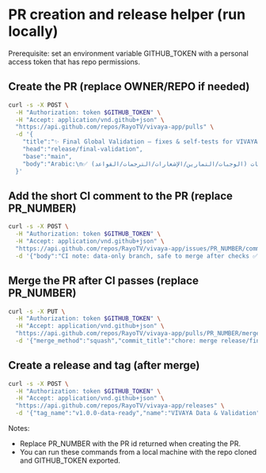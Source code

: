 
# PR creation and release helper (run locally)

Prerequisite: set an environment variable GITHUB_TOKEN with a personal access token that has repo permissions.

## Create the PR (replace OWNER/REPO if needed)

```bash
curl -s -X POST \
  -H "Authorization: token $GITHUB_TOKEN" \
  -H "Accept: application/vnd.github+json" \
  "https://api.github.com/repos/RayoTV/vivaya-app/pulls" \
  -d '{
    "title":"✨ Final Global Validation — fixes & self-tests for VIVAYA ✨",
    "head":"release/final-validation",
    "base":"main",
    "body":"Arabic:\n✅ تم التحقق من جميع ملفات البيانات (الوجبات/التمارين/الإشعارات/الترجمات/القواعد)\n✅ جميع الملفات < 300 KB وبتنسيق UTF-8\n✅ لا يوجد تكرار للمعرّفات\n✅ الوجبات لكل هدف ≥ 10/10/10/8/8\n✅ التمارين ≥ 24\n✅ الإشعارات 5 لكل فئة باللغتين\n✅ يحتوي program_rules.json على filters و unit_settings\n✅ `dart run test/data_integrity_test.dart` → All JSON assets valid and ready.\nملاحظة: تم تطبيق تنسيقات طفيفة فقط، بدون كسر للسكيمات.\n\nEnglish:\n✅ All data JSONs validated (meals/workouts/notifications/translations/rules)\n✅ All < 300 KB, UTF-8, schema-safe\n✅ IDs unique across meals\n✅ Meals ≥ 10/10/10/8/8 (B/L/D/S/Drink)\n✅ Exercises ≥ 24\n✅ Notifications ≥ 5 per category (AR/EN)\n✅ program_rules.json includes filters & unit_settings\n✅ `dart run test/data_integrity_test.dart` → All JSON assets valid and ready.\nNote: Minor non-schema fixes (format/value) already applied."
  }'
```

## Add the short CI comment to the PR (replace PR_NUMBER)

```bash
curl -s -X POST \
  -H "Authorization: token $GITHUB_TOKEN" \
  -H "Accept: application/vnd.github+json" \
  "https://api.github.com/repos/RayoTV/vivaya-app/issues/PR_NUMBER/comments" \
  -d '{"body":"CI note: data-only branch, safe to merge after checks ✅"}'
```

## Merge the PR after CI passes (replace PR_NUMBER)

```bash
curl -s -X PUT \
  -H "Authorization: token $GITHUB_TOKEN" \
  -H "Accept: application/vnd.github+json" \
  "https://api.github.com/repos/RayoTV/vivaya-app/pulls/PR_NUMBER/merge" \
  -d '{"merge_method":"squash","commit_title":"chore: merge release/final-validation","commit_message":"Validated data assets and tests"}'
```

## Create a release and tag (after merge)

```bash
curl -s -X POST \
  -H "Authorization: token $GITHUB_TOKEN" \
  -H "Accept: application/vnd.github+json" \
  "https://api.github.com/repos/RayoTV/vivaya-app/releases" \
  -d '{"tag_name":"v1.0.0-data-ready","name":"VIVAYA Data & Validation","body":"All JSON assets validated, UTF-8 safe, global-ready, offline capable.","draft":false,"prerelease":false}'
```

Notes:

- Replace PR_NUMBER with the PR id returned when creating the PR.
- You can run these commands from a local machine with the repo cloned and GITHUB_TOKEN exported.
